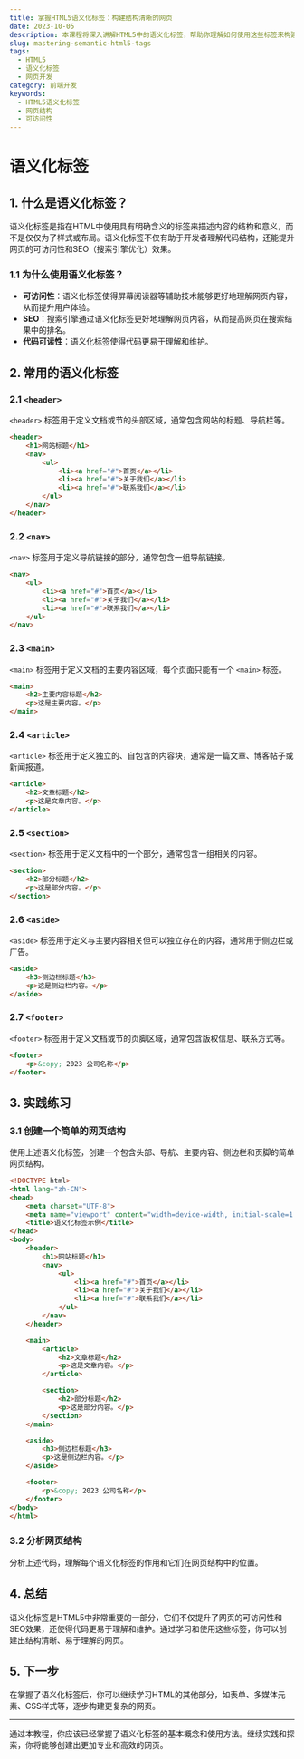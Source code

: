```yaml
---
title: 掌握HTML5语义化标签：构建结构清晰的网页
date: 2023-10-05
description: 本课程将深入讲解HTML5中的语义化标签，帮助你理解如何使用这些标签来构建更具可读性和可访问性的网页结构。
slug: mastering-semantic-html5-tags
tags:
  - HTML5
  - 语义化标签
  - 网页开发
category: 前端开发
keywords:
  - HTML5语义化标签
  - 网页结构
  - 可访问性
---
```


# 语义化标签

## 1. 什么是语义化标签？

语义化标签是指在HTML中使用具有明确含义的标签来描述内容的结构和意义，而不是仅仅为了样式或布局。语义化标签不仅有助于开发者理解代码结构，还能提升网页的可访问性和SEO（搜索引擎优化）效果。

### 1.1 为什么使用语义化标签？

- **可访问性**：语义化标签使得屏幕阅读器等辅助技术能够更好地理解网页内容，从而提升用户体验。
- **SEO**：搜索引擎通过语义化标签更好地理解网页内容，从而提高网页在搜索结果中的排名。
- **代码可读性**：语义化标签使得代码更易于理解和维护。

## 2. 常用的语义化标签

### 2.1 `<header>`

`<header>` 标签用于定义文档或节的头部区域，通常包含网站的标题、导航栏等。

```html
<header>
    <h1>网站标题</h1>
    <nav>
        <ul>
            <li><a href="#">首页</a></li>
            <li><a href="#">关于我们</a></li>
            <li><a href="#">联系我们</a></li>
        </ul>
    </nav>
</header>
```

### 2.2 `<nav>`

`<nav>` 标签用于定义导航链接的部分，通常包含一组导航链接。

```html
<nav>
    <ul>
        <li><a href="#">首页</a></li>
        <li><a href="#">关于我们</a></li>
        <li><a href="#">联系我们</a></li>
    </ul>
</nav>
```

### 2.3 `<main>`

`<main>` 标签用于定义文档的主要内容区域，每个页面只能有一个 `<main>` 标签。

```html
<main>
    <h2>主要内容标题</h2>
    <p>这是主要内容。</p>
</main>
```

### 2.4 `<article>`

`<article>` 标签用于定义独立的、自包含的内容块，通常是一篇文章、博客帖子或新闻报道。

```html
<article>
    <h2>文章标题</h2>
    <p>这是文章内容。</p>
</article>
```

### 2.5 `<section>`

`<section>` 标签用于定义文档中的一个部分，通常包含一组相关的内容。

```html
<section>
    <h2>部分标题</h2>
    <p>这是部分内容。</p>
</section>
```

### 2.6 `<aside>`

`<aside>` 标签用于定义与主要内容相关但可以独立存在的内容，通常用于侧边栏或广告。

```html
<aside>
    <h3>侧边栏标题</h3>
    <p>这是侧边栏内容。</p>
</aside>
```

### 2.7 `<footer>`

`<footer>` 标签用于定义文档或节的页脚区域，通常包含版权信息、联系方式等。

```html
<footer>
    <p>&copy; 2023 公司名称</p>
</footer>
```

## 3. 实践练习

### 3.1 创建一个简单的网页结构

使用上述语义化标签，创建一个包含头部、导航、主要内容、侧边栏和页脚的简单网页结构。

```html
<!DOCTYPE html>
<html lang="zh-CN">
<head>
    <meta charset="UTF-8">
    <meta name="viewport" content="width=device-width, initial-scale=1.0">
    <title>语义化标签示例</title>
</head>
<body>
    <header>
        <h1>网站标题</h1>
        <nav>
            <ul>
                <li><a href="#">首页</a></li>
                <li><a href="#">关于我们</a></li>
                <li><a href="#">联系我们</a></li>
            </ul>
        </nav>
    </header>

    <main>
        <article>
            <h2>文章标题</h2>
            <p>这是文章内容。</p>
        </article>

        <section>
            <h2>部分标题</h2>
            <p>这是部分内容。</p>
        </section>
    </main>

    <aside>
        <h3>侧边栏标题</h3>
        <p>这是侧边栏内容。</p>
    </aside>

    <footer>
        <p>&copy; 2023 公司名称</p>
    </footer>
</body>
</html>
```

### 3.2 分析网页结构

分析上述代码，理解每个语义化标签的作用和它们在网页结构中的位置。

## 4. 总结

语义化标签是HTML5中非常重要的一部分，它们不仅提升了网页的可访问性和SEO效果，还使得代码更易于理解和维护。通过学习和使用这些标签，你可以创建出结构清晰、易于理解的网页。

## 5. 下一步

在掌握了语义化标签后，你可以继续学习HTML的其他部分，如表单、多媒体元素、CSS样式等，逐步构建更复杂的网页。

---

通过本教程，你应该已经掌握了语义化标签的基本概念和使用方法。继续实践和探索，你将能够创建出更加专业和高效的网页。